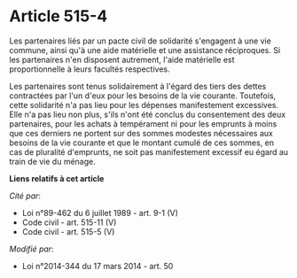 # Article 515-4

Les partenaires liés par un pacte civil de solidarité s'engagent à une vie commune, ainsi qu'à une aide matérielle et une
assistance réciproques. Si les partenaires n'en disposent autrement, l'aide matérielle est proportionnelle à leurs facultés
respectives.

Les partenaires sont tenus solidairement à l'égard des tiers des dettes contractées par l'un d'eux pour les besoins de la vie
courante. Toutefois, cette solidarité n'a pas lieu pour les dépenses manifestement excessives. Elle n'a pas lieu non plus,
s'ils n'ont été conclus du consentement des deux partenaires, pour les achats à tempérament ni pour les emprunts à moins que
ces derniers ne portent sur des sommes modestes nécessaires aux besoins de la vie courante et que le montant cumulé de ces
sommes, en cas de pluralité d'emprunts, ne soit pas manifestement excessif eu égard au train de vie du ménage.

**Liens relatifs à cet article**

_Cité par_:

  - Loi n°89-462 du 6 juillet 1989 - art. 9-1 (V)
  - Code civil - art. 515-11 (V)
  - Code civil - art. 515-5 (V)

_Modifié par_:

  - Loi n°2014-344 du 17 mars 2014 - art. 50
